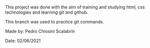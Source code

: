 This project was done with the aim of training and studying html, css technologies and learning git and github.

This branch was used to practice git commands.

Made by: Pedro Chiosini Scalabrin

Date: 02/06/2021

